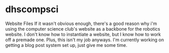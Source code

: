 # dhscompsci
Website Files
If it wasn't obvious enough, there's a good reason why i'm using the computer science club's website as a backbone for the robotics website.
I don't know how to instantiate a website, but I know how to work off a premade one. Plus, this isn't my job anyways.
I'm currently working on getting a blog post system set up, just give me some time.